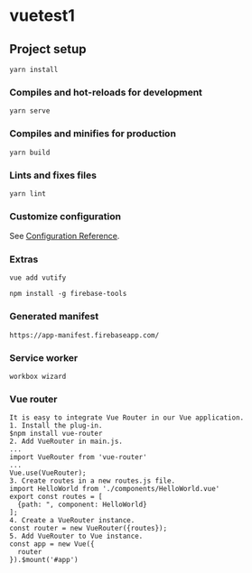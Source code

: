 # vuetest1

## Project setup
```
yarn install
```

### Compiles and hot-reloads for development
```
yarn serve
```

### Compiles and minifies for production
```
yarn build
```

### Lints and fixes files
```
yarn lint
```

### Customize configuration
See [Configuration Reference](https://cli.vuejs.org/config/).



### Extras
```
vue add vutify

npm install -g firebase-tools
```

### Generated manifest
```
https://app-manifest.firebaseapp.com/
```

### Service worker 
```
workbox wizard 
```

### Vue router
```
It is easy to integrate Vue Router in our Vue application.
1. Install the plug-in.
$npm install vue-router
2. Add VueRouter in main.js.
...
import VueRouter from 'vue-router'
...
Vue.use(VueRouter);
3. Create routes in a new routes.js file.
import HelloWorld from './components/HelloWorld.vue'
export const routes = [
  {path: ", component: HelloWorld}
];
4. Create a VueRouter instance.
const router = new VueRouter({routes});
5. Add VueRouter to Vue instance.
const app = new Vue({
  router
}).$mount('#app')
```
